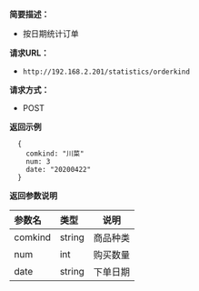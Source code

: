 
    
**简要描述：** 

- 按日期统计订单

**请求URL：** 
- ` http://192.168.2.201/statistics/orderkind `
  
**请求方式：**
- POST 

**返回示例**

``` 
  {
    comkind: "川菜"
	num: 3
	date: "20200422"
  }
```

 **返回参数说明** 

|参数名|类型|说明|
|:-----  |:-----|-----                           |
|comkind |string   |商品种类 |
|num|int|购买数量|
|date|string|下单日期|